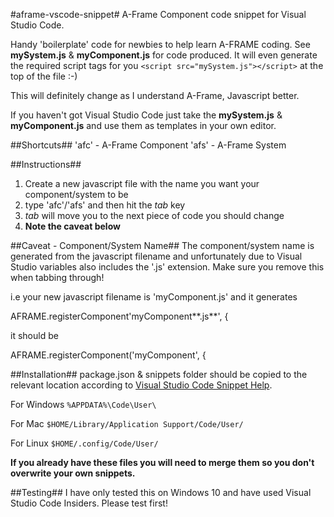 #aframe-vscode-snippet#
A-Frame Component code snippet for Visual Studio Code.

Handy 'boilerplate' code for newbies to help learn A-FRAME coding. See **mySystem.js** & **myComponent.js** for code produced. It will even generate the required script tags for you `<script src="mySystem.js"></script>` at the top of the file :-)

This will definitely change as I understand A-Frame, Javascript better.

If you haven't got Visual Studio Code just take the **mySystem.js** & **myComponent.js** and use them as templates in your own editor.

##Shortcuts##
'afc' - A-Frame Component
'afs' - A-Frame System

##Instructions##
1. Create a new javascript file with the name you want your component/system to be
2. type 'afc'/'afs' and then hit the _tab_ key
3. _tab_ will move you to the next piece of code you should change
4. **Note the caveat below**

##Caveat - Component/System Name##
The component/system name is generated from the javascript filename and unfortunately due to Visual Studio variables also includes the '.js' extension. Make sure you remove this when tabbing through!

i.e your new javascript filename is 'myComponent.js' and it generates

AFRAME.registerComponent'myComponent**.js**', {

it should be

AFRAME.registerComponent('myComponent', {

##Installation##
package.json & snippets folder should be copied to the relevant location according to [Visual Studio Code Snippet Help](https://code.visualstudio.com/Docs/customization/userdefinedsnippets#_sharing-your-snippets-in-the-marketplace).

For Windows `%APPDATA%\Code\User\`

For Mac `$HOME/Library/Application Support/Code/User/`

For Linux `$HOME/.config/Code/User/`

**If you already have these files you will need to merge them so you don't overwrite your own snippets.**

##Testing##
I have only tested this on Windows 10 and have used Visual Studio Code Insiders. Please test first!


